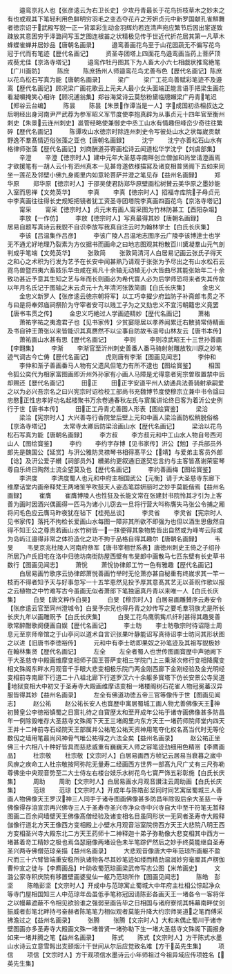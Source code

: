 <!-- { "loadSidebar": true } -->
　　邉鸾京兆人也【张彦逺云为右卫长史】少攻丹青最长于花鸟折枝草木之妙未之有也或观其下笔轻利用色鲜明穷羽毛之变态夺花卉之芳姸贞元中新罗国献孔雀觧舞者徳宗诏于武殿写貎一正一背翠彩生动金羽辉灼若连清声宛应繁节后因出宦遂致疎放其意困穷于泽潞间写玉芝图连根苖之状精极见传于世近代折花居其第一凡草木蜂蝶雀蝉并居妙品【唐朝名画录】
　　邉鸾善画花鸟至于山花园蔬无不徧写花鸟冠于代而有笔迹【歴代名画记】
　　资圣寺团塔上四面花鸟邉鸾画当药上菩萨顶戎葵尤佳【京洛寺塔记】
　　邉鸾作牡丹图其下为人畜大小六七相戯状推鸾絶笔【广川画防】
　　陈庶
　　陈庶扬州人师邉鸾花鸟尤善布色【歴代名画记】陈庶以花鸟松石写真为能【唐朝名画录】
　　梁广
　　梁广工花鸟善赋彩笔迹不及邉鸾【歴代名画记】顾况梁广画花歌云上元夫人最小女头面端正能言语手把梁生画花看凝嚬掩笑心相许【顾况逋翁集】郑谷海棠诗云莫愁粉黛临牕嬾梁广丹青笔迟【郑谷云台编】
　　陈昙
　　陈昙【朱景作谭当是一人】字成国初丞相叔达之后明经出身河南尹严武荐为参军昭义军节度使李抱真辟为从事贞元十四年官至衡州刺史【朱景云连州刺史】邕管经略使兼御史中丞工山水有情趣但峰峦少奇往往繁碎【歴代名画记】
　　陈谭攻山水徳宗时除连州刺史令写彼处山水之状每嵗贡献野逸不羣髙情迈俗张藻之亚也【唐朝名画録】
　　沈宁
　　沈宁亦善松石山水有格律师张藻【歴代名画记】刘商酬道芬寄画松诗云闻道松华学沈宁【刘虞部集】
　　辛澄
　　辛澄【徳宗时人】建中元年大圣慈寺南畔创立僧伽和尚堂请澄画焉才欲援笔有一胡人云仆有泗州真本一见甚竒遂依様描冩及诸变相普贤阁下五如来同坐一莲花及邻壁小佛九身阁里内如意轮菩萨并澄之笔见存【益州名画録】
　　郑华原
　　郑华原【徳宗时人】于邵吴使君防郑华原壁画松树賛云美华原之墨妙能入室而思禅【文苑英华】
　　李真
　　李真【徳宗时人】招福寺库院子母贞元中李真画往往得长史规矩把镜者犹工资圣寺团塔院李真画四面花鸟【京洛寺塔记】
　　甯采
　　甯采【徳宗时人】贞元末有画人甯采图为竹林防甚工【酉阳杂爼】
　　李放【一作仿】
　　李放【徳宗时人】写真最得其妙【唐朝名画録】
　　白居易自题写真诗云我貎不自识李放写我真自注云时为翰林学士【白氏长庆集】
　　李该【吕温集作吕彦】
　　李该广陵人吕温地志图序云广陵李该博逹士也学无不通尤好地理乃裂素为方仪据书而画命之曰地志图观其粉散百川黛凝羣山元气剖判成乎笔端【文苑英华】
　　张敦简
　　张敦简清河人白居易记画云张氏子得天之和心之术积为行发为艺予在长安中闻甚熟乃请观于张张为予尽出之有山水松石云霓鸟兽暨四夷六畜妓乐华虫咸在焉凡十余轴无动植无小大皆曲尽其能张始年二十余致功甚近予意其生知之艺与年而长则画必为希代寳人必为后学师恐将来者失其传故以年月名氏记于图轴之末云贞元十九年清河张敦简画【白氏长庆集】
　　金忠义
　　金忠义新罗人【张彦逺云徳宗朝将军】以工巧幸擢少府监防子补斋郎韦贯之不与曰是将奉郊庙祠祭阶为守宰者安可以贱工子为之又劾忠义不宜污朝籍忠义竟罢【唐书韦贯之传】
　　金忠义巧絶过人学画迹精妙【歴代名画记】
　　萧祐
　　萧祐字祐之夷澹君子也【见书家传】少贫窭隠居以孝养闻累迁右散骑常侍精画及书自钟王萧张以来皆能识其真赝然不以尘事自防故韦温号山林友云【唐书本传】
　　萧祐画山水甚有思【歴代名画记】
　　李则
　　李则凉武昭王十三世孙善画【李翺集】
　　李渐
　　李渐官至沂州刺史善番人番马骑射射雕放牧川原之妙笔迹气调古今亡俦【歴代名画记】
　　虎则唐有李渐【图画见闻志】
　　李仲和
　　李仲和渐子善画番马人物有父遗风但笔力有所不逮也【图绘寳鉴】
　　相国令狐公奕代为相家富图画即沂州外孙家有小画人马障是尤得意者宪宗曽取置禁中后却赐还【歴代名画记】
　　田正
　　田正字安道平州人幼通兵法善骑射承嗣爱之以为必兴吾宗名之曰兴宪宗时诏检校工部尚书充魏博节度使穆宗立兼中书令諡曰忠愍正性忠孝好功名起楼聚书万余卷通春秋左氏与賔属讲论终日客为着沂公史例行于世【唐书本传】
　　田正工丹青尤善图人形表【图绘寳鉴】
　　梁洽
　　梁洽【宪宗时人】大兴善寺行香院堂后壁上元和中画人梁洽画防松稍脱俗格【京洛寺塔记】
　　太常寺太卿后防梁洽画山水【歴代名画记】
　　梁洽以花鸟松石写真为能【唐朝名画録】
　　李方叔
　　李方叔元和中工山水人物自号西河山人【图绘寳鉴】
　　李约
　　李约字存博【见书家传】汧公【勉】子兵部员外郎先是魏国公【延赏】与汧公雅防灵襟琴书相得髙平公【靖】与爱弟主客员外郎【谂】及汧公爱子纉【祠部员外】纉弟约更叙通旧遂契忘言约与主客皆髙谢荣宦琴尊自乐终日陶然士流企望莫及也【歴代名画记】
　　李约善画梅【图绘寳鉴】
　　李洪度
　　李洪度蜀人也元和中府主相国武公【元衡】请于大圣慈寺东廊下维摩诘堂内画帝释梵王两堵笙竽吹鼓天人姿态笔踪姸丽时之妙手莫能偕焉【益州名画録】
　　崔膺
　　崔膺博陵人也性狂及长能文常在张建封书院怜其才引为上客善为画时因酒兴偶画得一匹马为诸小儿窃去一旦将行营大呌称膺失马张公令捕之厢将问毛色应云膺马昨夜犹在毡下【桂苑丛谈】
　　李灵省
　　李灵省【宪宗时人见书家传】落托不拘检长爱画山水每图一障非其所欲不即强为也但以酒生思傲然自得不知王公之尊贵若画山水竹树皆一一抹便得其象物势皆出自然或为峰岑云际或为岛屿江邉得非常之体符造化之功不拘于品格自得其趣尔【唐朝名画録】
　　韦旻
　　韦旻京兆杜陵人河南府叅军【唐书宰相世系表】唐徳州刺史王倚之子绍孙所居乃卢氏旧宅在洛中归徳坊南街防屋西壁有韦旻郎中画散马七匹东壁有长史草书数行【图画见闻志】
　　萧恱
　　萧恱协律郎工竹一色有雅趣【歴代名画记】
　　白居易画竹歌序云协律郎萧悦善画竹举时无伦萧亦甚自秘重有终嵗求其一竿一枝而不得者知予天与好事忽写一十五竿恵然见投予厚其意髙其艺无以荅贶作歌以报之云植物之中竹难写古今虽画无似者萧郎下笔独逼真丹青以来唯一人【白氏长庆集】
　　白旻【唐文粹作白昊】
　　白旻【穆宗时人】白居易画雕賛序云寿安令【张彦逺云官至同州澄城令】白旻予宗兄也得丹青之妙传写之要毛羣羽族尤是所长长庆九年以画雕贶予【白氏长庆集】
　　白旻工花鸟鹰鹘觜爪纤利甚得其趣旻善歌常醉酣歌阕便画自娱【歴代名画记】
　　李士昉
　　李士昉敬宗时待诏隠士周息元至京师帝馆之于山亭问以道术自言识张果叶静能诏写真待诏李士昉问其形状图之以进【旧唐书李徳裕传】
　　元和中有李士昉即果奴之孙笔迹及其祖写貎极妙在翰林集贤【歴代名画记】
　　左全
　　左全者蜀人也世传图画寳歴中声驰阙下于大圣慈寺中殿画维摩变相师子国王菩萨变相三学院门上三乗渐次修行变相降魔变相文殊阁东畔水月观音千手眼大悲变相极乐院门两金刚西廊下金刚经验及金光明经变相前寺南廊下行道二十八祖北廊下行道罗汉六十余躯多寳塔下仿长安景公寺吴道地狱变相大中初又于圣寿寺大殿画维摩诘变相一堵楼阁树石花雀人物冠冕蕃汉异服皆得其妙【益州名画录】
　　左全有佛道功徳五帝三官等像传于世【图画见闻志】
　　赵公祐
　　赵公祐长安人也寳歴中寓居蜀城工画人物尤善佛像天王神初賛皇公李徳裕镇蜀之日賔礼待之自寳歴太和至开成年公祐于诸寺画佛像甚多防昌年一例除毁唯存大圣慈寺文殊阁下天王三堵阁里内东方天王一堵药师院师堂内四天王并十二神前寺石经院天王部属并公祐笔公祐天资神用笔夺化权名髙当代时无等伦数仭之墙用笔最尚风神骨气唯公祐得之六法全矣【益州名画录】
　　赵公祐正坐佛三十六相八十种好皆具而慈悲威重有巍巍天人师之容笔迹劲细用色精宻【李廌画品】
　　杜宗敬
　　杜宗敬【文宗时人】白居易画西方帧记云居易当衰暮之嵗中风痹之疾命工人杜宗敬按阿弥陀无量寿二经画西方世界一部髙九尺广丈有三尺弥勒尊佛坐中央观音势至二大士侍左右楼台妓乐水树花鸟七寳严饰五彩彰施【白氏长庆集】
　　周助
　　周助【文宗时人】白居易画水月观音讃注云周助画【白氏长庆集】
　　范琼
　　范琼【文宗时人】开成年与陈皓彭坚同时同艺寓居蜀城三人善画人物佛像天王罗汉神三人同手于诸寺图画佛像甚多防昌年除毁后余大圣慈一寺佛像得存洎宣宗再兴佛寺三人于圣寿寺圣兴寺净众寺中兴寺自大中至干符笔无暂释图画二百余间墙壁天王佛像髙僧经验及诸变相名目虽同形状一无同者圣寿寺大殿释伽像行道北方天王像西方变相殿上小壁水月观音浴室院傍西方天王大悲院八明王西方变相圣兴寺大殿东北二方天王药师十二神释迦十弟子弥勒像大悲变相其中西方一堵甚着竒工精妙之极也焉刍瑟磨像两堵设色未半笔踪俨然后之妙手终莫能继自圣寿圣兴两寺佛僧范琼亲描【益州名画录】
　　大悲观音像唐大中年范琼所画躯不盈尺而三十六臂皆端重安稳所执诸物各尽其妙笔迹如缕而精劲温润妙穷毫厘其卢楞伽曹仲宣之徒与【李廌画品】叶助收蜀范琼画梁武帝写志公图【米芾画史】
　　文潞公家寺积庆院有移置壁画婆叟仙一躯乃范琼所作【图画见闻志】
　　陈皓　彭坚
　　陈皓彭坚【文宗时人】开成中与范琼寓止蜀城大中年府主杜相公悰起净众等寺门屋相国知三人中范琼年齿虽低手笔称冠因请陈彭各画天王一堵各令一客将伴之以幔幕遮蔽不令相见欲验谁之强弱至画告毕之日相国与诸府寮彻其帏幕南畔仗剑振威者彭笔北畔持弓奋赫者陈笔笔力相似观者莫能升降大约宗师吴道之笔而傅采拂澹过之【益州名画录】
　　张腾
　　张腾【文宗时人】大和末偶止蜀川于诸寺壁图画亦多圣寿寺大殿画文殊一堵普贤一堵弥勒下生一堵大圣慈寺文殊阁下画报身如来一堵并腾之笔【益州名画录】
　　陈式
　　陈式【文宗时人】方干陈式水墨山水诗云立意雪髥出支颐烟汁干世间从尔后应觉致名难【方干英先生集】
　　项信
　　项信【文宗时人】方干观项信水墨诗云小年师祖过今祖异域应传项姓名【英先生集】
